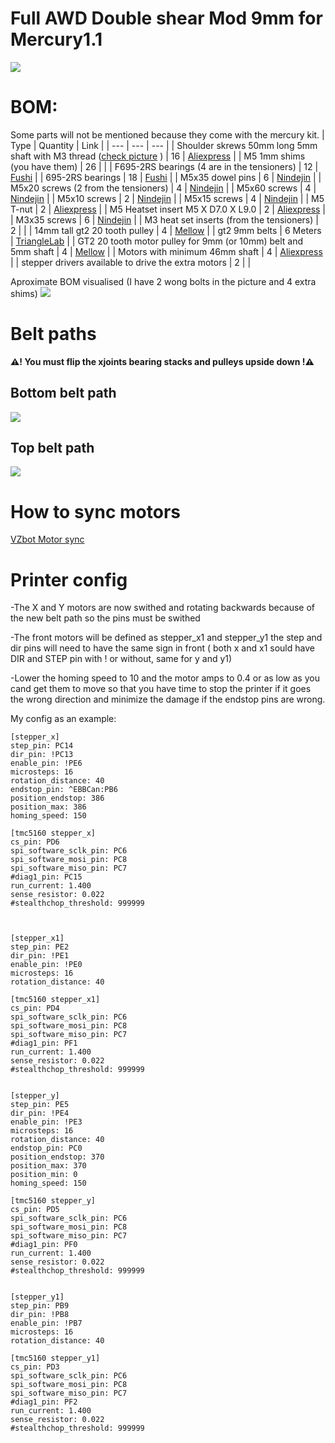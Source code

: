 # Full AWD Double shear Mod 9mm for Mercury1.1

<img src="IMAGES/AWD_Assembly_Front.png">

# BOM:
Some parts will not be mentioned because they come with the mercury kit.
| Type | Quantity | Link |
| --- | --- | --- |
| Shoulder skrews 50mm long 5mm shaft with M3 thread ([check picture](IMAGES/Shoulder_skrews.png) ) | 16 | [Aliexpress](https://www.aliexpress.com/item/1005004802215831.html) |
| M5 1mm shims (you have them) | 26 |  |
| F695-2RS bearings (4 are in the tensioners) | 12 | [Fushi](https://www.aliexpress.com/item/32850989216.html) |
| 695-2RS bearings | 18 | [Fushi](https://vi.aliexpress.com/item/1005003141257945.html?pdp_npi=4%40dis%21RON%21RON%2048.29%21RON%2042.07%21%21%2110.33%219.00%21%40210390c217305813520083967e1b2f%2112000024314826797%21sh%21RO%21921752181%21X&spm=a2g0o.store_pc_allItems_or_groupList.new_all_items_2007521272189.1005003141257945&gatewayAdapt=glo2vnm) |
| M5x35 dowel pins | 6 | [Nindejin](https://vi.aliexpress.com/item/1005002308655979.html?aff_fcid=37d1fe54089a4876821858ee60f2e177-1730579850506-01420-_ATn62e&tt=CPS_NORMAL&aff_fsk=_ATn62e&aff_platform=shareComponent-detail&sk=_ATn62e&aff_trace_key=37d1fe54089a4876821858ee60f2e177-1730579850506-01420-_ATn62e&terminal_id=3db8dc71742443ffb34ffa7b2e123b97&afSmartRedirect=y)  |
| M5x20 screws (2 from the tensioners) | 4 | [Nindejin](https://vi.aliexpress.com/item/4000142028043.html?aff_fcid=498dbdaf45254922a3a3d927d03d12b1-1730583826183-08739-_9yeIIO&tt=CPS_NORMAL&aff_fsk=_9yeIIO&aff_platform=shareComponent-detail&sk=_9yeIIO&aff_trace_key=498dbdaf45254922a3a3d927d03d12b1-1730583826183-08739-_9yeIIO&terminal_id=3db8dc71742443ffb34ffa7b2e123b97&afSmartRedirect=y) |
| M5x60 screws | 4 | [Nindejin](https://vi.aliexpress.com/item/4000142028043.html?aff_fcid=498dbdaf45254922a3a3d927d03d12b1-1730583826183-08739-_9yeIIO&tt=CPS_NORMAL&aff_fsk=_9yeIIO&aff_platform=shareComponent-detail&sk=_9yeIIO&aff_trace_key=498dbdaf45254922a3a3d927d03d12b1-1730583826183-08739-_9yeIIO&terminal_id=3db8dc71742443ffb34ffa7b2e123b97&afSmartRedirect=y) |
| M5x10 screws | 2 | [Nindejin](https://vi.aliexpress.com/item/4000142028043.html?aff_fcid=498dbdaf45254922a3a3d927d03d12b1-1730583826183-08739-_9yeIIO&tt=CPS_NORMAL&aff_fsk=_9yeIIO&aff_platform=shareComponent-detail&sk=_9yeIIO&aff_trace_key=498dbdaf45254922a3a3d927d03d12b1-1730583826183-08739-_9yeIIO&terminal_id=3db8dc71742443ffb34ffa7b2e123b97&afSmartRedirect=y) |
| M5x15 screws | 4 | [Nindejin](https://vi.aliexpress.com/item/4000142028043.html?aff_fcid=498dbdaf45254922a3a3d927d03d12b1-1730583826183-08739-_9yeIIO&tt=CPS_NORMAL&aff_fsk=_9yeIIO&aff_platform=shareComponent-detail&sk=_9yeIIO&aff_trace_key=498dbdaf45254922a3a3d927d03d12b1-1730583826183-08739-_9yeIIO&terminal_id=3db8dc71742443ffb34ffa7b2e123b97&afSmartRedirect=y) |
| M5 T-nut | 2 | [Aliexpress](https://vi.aliexpress.com/item/32706208829.html?aff_fcid=4d1f67dea9c9412299a884a18e20eb0f-1730583886919-03661-_9JpX52&tt=CPS_NORMAL&aff_fsk=_9JpX52&aff_platform=shareComponent-detail&sk=_9JpX52&aff_trace_key=4d1f67dea9c9412299a884a18e20eb0f-1730583886919-03661-_9JpX52&terminal_id=3db8dc71742443ffb34ffa7b2e123b97&afSmartRedirect=y) |
| M5 Heatset insert M5 X D7.0 X L9.0 | 2 | [Aliexpress](https://vi.aliexpress.com/item/4000232990523.html?spm=a2g0o.detail.1000023.11.27e6tGUotGUoBP&gatewayAdapt=glo2vnm)  |
| M3x35 screws | 6 | [Nindejin](https://vi.aliexpress.com/item/4000142028043.html?aff_fcid=498dbdaf45254922a3a3d927d03d12b1-1730583826183-08739-_9yeIIO&tt=CPS_NORMAL&aff_fsk=_9yeIIO&aff_platform=shareComponent-detail&sk=_9yeIIO&aff_trace_key=498dbdaf45254922a3a3d927d03d12b1-1730583826183-08739-_9yeIIO&terminal_id=3db8dc71742443ffb34ffa7b2e123b97&afSmartRedirect=y) |
| M3 heat set inserts (from the tensioners) | 2 |  |
| 14mm tall gt2 20 tooth pulley | 4 | [Mellow](https://vi.aliexpress.com/item/33023133633.html?spm=a2g0o.order_list.order_list_main.10.4a7018025MX7dW&gatewayAdapt=glo2vnm) |
| gt2 9mm belts | 6 Meters | [TriangleLab](https://www.aliexpress.com/item/1005006507781085.html?spm=a2g0o.detail.pcDetailTopMoreOtherSeller.1.1ebaId4bId4bJ2&gps-id=pcDetailTopMoreOtherSeller&scm=1007.40050.354490.0&scm_id=1007.40050.354490.0&scm-url=1007.40050.354490.0&pvid=8cab5cd5-2cb5-4df6-88f0-f8fb543ab826&_t=gps-id:pcDetailTopMoreOtherSeller,scm-url:1007.40050.354490.0,pvid:8cab5cd5-2cb5-4df6-88f0-f8fb543ab826,tpp_buckets:668%232846%238111%231996&pdp_npi=4%40dis%21RON%2139.32%2139.32%21%21%218.45%218.45%21%40211b698e17286817196807058e861e%2112000037754698142%21rec%21RO%21921752181%21X&utparam-url=scene%3ApcDetailTopMoreOtherSeller%7Cquery_from%3A) |
| GT2 20 tooth motor pulley for 9mm (or 10mm) belt and 5mm shaft | 4 | [Mellow](https://vi.aliexpress.com/item/33023279793.html?spm=a2g0o.order_list.order_list_main.17.4a7018025MX7dW&gatewayAdapt=glo2vnm) |
| Motors with minimum 46mm shaft | 4 | [Aliexpress](https://vi.aliexpress.com/item/1005007500807396.html?albagn=888888&src=google&albch=search&acnt=479-062-3723&isdl=y&aff_short_key=UneMJZVf&albcp=266121556&albag=7593673036&slnk=&trgt=dsa-42862830006&plac=&crea=426823514858&netw=g&device=c&mtctp=&memo1=&albbt=Google_7_search&aff_platform=google&gad_source=1&gclid=Cj0KCQjwm5e5BhCWARIsANwm06huKdNWoH0n8Cx88NOv_msoJZvB9BMcmuCRG-fHRwEBtKgrVVzhDBIaApW0EALw_wcB&gclsrc=aw.ds&gatewayAdapt=glo2vnm) |
| stepper drivers available to drive the extra motors | 2 |  |

Aproximate BOM visualised (I have 2 wong bolts in the picture and 4 extra shims)
<img src="IMAGES/BOM.jpg">

# Belt paths
**:warning:! You must flip the xjoints bearing stacks and pulleys upside down !:warning:**

## Bottom belt path

<img src="IMAGES/BottomBeltPath.png">

## Top belt path

<img src="IMAGES/TopBeltPath.png">

# How to sync motors

[VZbot Motor sync](https://www.youtube.com/watch?v=so9oqJyirKY)

# Printer config

-The X and Y motors are now swithed and rotating backwards because of the new belt path so the pins must be swithed 

-The front motors will be defined as stepper_x1 and stepper_y1 the step and dir pins will need to have the same sign in front ( both x and x1 sould have DIR and STEP pin with ! or without, same for y and y1)

-Lower the homing speed to 10 and the motor amps to 0.4 or as low as you cand get them to move so that you have time to stop the printer if it goes the wrong direction and minimize the damage if the endstop pins are wrong.

My config as an example:
```
[stepper_x]
step_pin: PC14
dir_pin: !PC13
enable_pin: !PE6
microsteps: 16
rotation_distance: 40
endstop_pin: ^EBBCan:PB6
position_endstop: 386
position_max: 386
homing_speed: 150

[tmc5160 stepper_x]
cs_pin: PD6
spi_software_sclk_pin: PC6
spi_software_mosi_pin: PC8
spi_software_miso_pin: PC7
#diag1_pin: PC15
run_current: 1.400
sense_resistor: 0.022
#stealthchop_threshold: 999999



[stepper_x1]
step_pin: PE2
dir_pin: !PE1
enable_pin: !PE0
microsteps: 16
rotation_distance: 40

[tmc5160 stepper_x1] 
cs_pin: PD4
spi_software_sclk_pin: PC6
spi_software_mosi_pin: PC8
spi_software_miso_pin: PC7
#diag1_pin: PF1
run_current: 1.400
sense_resistor: 0.022
#stealthchop_threshold: 999999


[stepper_y]
step_pin: PE5
dir_pin: !PE4
enable_pin: !PE3
microsteps: 16
rotation_distance: 40
endstop_pin: PC0
position_endstop: 370
position_max: 370
position_min: 0
homing_speed: 150

[tmc5160 stepper_y]
cs_pin: PD5
spi_software_sclk_pin: PC6
spi_software_mosi_pin: PC8
spi_software_miso_pin: PC7
#diag1_pin: PF0
run_current: 1.400
sense_resistor: 0.022
#stealthchop_threshold: 999999


[stepper_y1]
step_pin: PB9
dir_pin: !PB8
enable_pin: !PB7
microsteps: 16
rotation_distance: 40

[tmc5160 stepper_y1] 
cs_pin: PD3
spi_software_sclk_pin: PC6
spi_software_mosi_pin: PC8
spi_software_miso_pin: PC7
#diag1_pin: PF2
run_current: 1.400
sense_resistor: 0.022
#stealthchop_threshold: 999999
```
